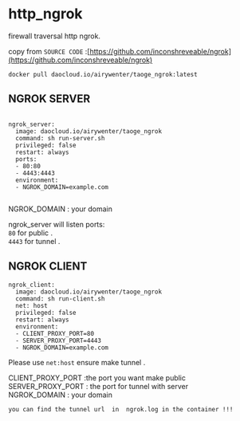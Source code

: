 # http_ngrok

firewall traversal http ngrok.


copy from ```SOURCE CODE``` :[https://github.com/inconshreveable/ngrok](https://github.com/inconshreveable/ngrok)

`docker pull daocloud.io/airywenter/taoge_ngrok:latest`





## NGROK SERVER

```

ngrok_server:
  image: daocloud.io/airywenter/taoge_ngrok
  command: sh run-server.sh
  privileged: false
  restart: always
  ports:
  - 80:80
  - 4443:4443
  environment:
  - NGROK_DOMAIN=example.com


```

NGROK_DOMAIN : your domain

ngrok_server will listen ports:    
`80`  for public .    
`4443` for tunnel  .




## NGROK CLIENT


```
ngrok_client:
  image: daocloud.io/airywenter/taoge_ngrok
  command: sh run-client.sh
  net: host
  privileged: false
  restart: always
  environment:
  - CLIENT_PROXY_PORT=80
  - SERVER_PROXY_PORT=4443
  - NGROK_DOMAIN=example.com 

```

Please use `net:host` ensure make tunnel .


CLIENT_PROXY_PORT :the port you want make public    
SERVER_PROXY_PORT : the port for tunnel with server    
NGROK_DOMAIN : your domain    

`you can find the tunnel url  in  ngrok.log in the container !!!`




